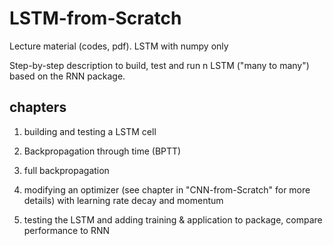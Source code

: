 # LSTM-from-Scratch
 Lecture material (codes, pdf). LSTM with numpy only

 Step-by-step description to build, test and run n LSTM ("many to many") based on the RNN package. 

## chapters
 1) building and testing a LSTM cell

 2) Backpropagation through time (BPTT)	

 3) full backpropagation

 4) modifying an optimizer (see chapter in "CNN-from-Scratch" for more details) with learning rate decay and momentum

 5) testing the LSTM and adding training & application to package, compare performance to RNN 


